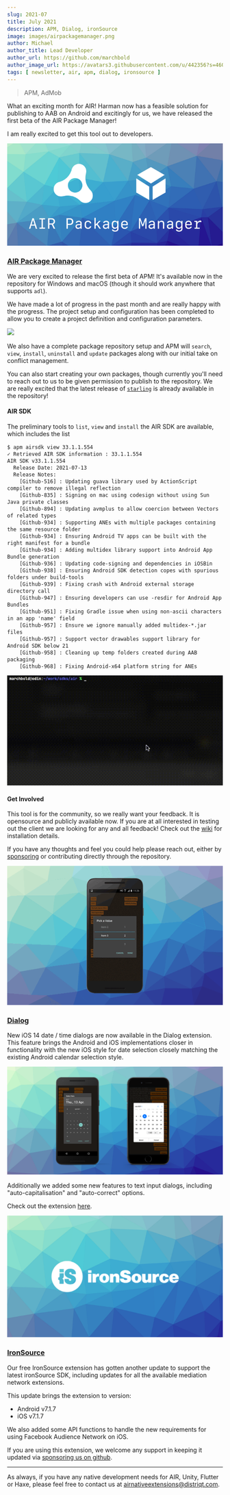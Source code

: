 ```yaml
---
slug: 2021-07
title: July 2021
description: APM, Dialog, ironSource 
image: images/airpackagemanager.png
author: Michael
author_title: Lead Developer
author_url: https://github.com/marchbold
author_image_url: https://avatars3.githubusercontent.com/u/442356?s=460&v=4
tags: [ newsletter, air, apm, dialog, ironsource ]
---
```


> APM, AdMob 

What an exciting month for AIR! Harman now has a feasible solution for publishing to AAB on Android and excitingly for us, we have released the first beta of the AIR Package Manager!

I am really excited to get this tool out to developers.

<!--truncate-->


![](images/airpackagemanager.png)


### [AIR Package Manager](https://github.com/airsdk/apm)

We are very excited to release the first beta of APM! It's available now in the repository for Windows and macOS (though it should work anywhere that supports `adl`).

We have made a lot of progress in the past month and are really happy with the progress. The project setup and configuration has been completed to allow you to create a project definition and configuration parameters.

![](images/apm-install-package-example.gif)

We also have a complete package repository setup and APM will `search`, `view`, `install`, `uninstall` and `update` packages along with our initial take on conflict management.

You can also start creating your own packages, though currently you'll need to reach out to us to be given permission to publish to the repository. We are really excited that the latest release of [`starling`](https://repository.airsdk.dev/packages/starling) is already available in the repository!

#### AIR SDK

The preliminary tools to `list`, `view` and `install` the AIR SDK are available, which includes the list

```shell
$ apm airsdk view 33.1.1.554 
✓ Retrieved AIR SDK information : 33.1.1.554
AIR SDK v33.1.1.554
  Release Date: 2021-07-13
  Release Notes:
    [Github-516] : Updating guava library used by ActionScript compiler to remove illegal reflection
    [Github-835] : Signing on mac using codesign without using Sun Java private classes
    [Github-894] : Updating avmplus to allow coercion between Vectors of related types
    [Github-934] : Supporting ANEs with multiple packages containing the same resource folder
    [Github-934] : Ensuring Android TV apps can be built with the right manifest for a bundle
    [Github-934] : Adding multidex library support into Android App Bundle generation
    [Github-936] : Updating code-signing and dependencies in iOSBin
    [Github-938] : Ensuring Android SDK detection copes with spurious folders under build-tools
    [Github-939] : Fixing crash with Android external storage directory call
    [Github-947] : Ensuring developers can use -resdir for Android App Bundles
    [Github-951] : Fixing Gradle issue when using non-ascii characters in an app 'name' field
    [Github-957] : Ensure we ignore manually added multidex-*.jar files
    [Github-957] : Support vector drawables support library for Android SDK below 21
    [Github-958] : Cleaning up temp folders created during AAB packaging
    [Github-968] : Fixing Android-x64 platform string for ANEs
```

![](images/apm-airsdk-example.gif)


#### Get Involved

This tool is for the community, so we really want your feedback. It is opensource and publicly available now. If you are at all interested in testing out the client we are looking for any and all feedback! Check out the [wiki](https://github.com/airsdk/apm/wiki) for installation details. 

If you have any thoughts and feel you could help please reach out, either by [sponsoring](https://github.com/sponsors/marchbold) or contributing directly through the repository.



![](images/dialog-animation.gif)

### [Dialog](https://airnativeextensions.com/extension/com.distriqt.Dialog)

New iOS 14 date / time dialogs are now available in the Dialog extension. This feature brings the Android and iOS implementations closer in functionality with the new iOS style for date selection closely matching the existing Android calendar selection style.

![](images/dialog-date-time-new.png)

Additionally we added some new features to text input dialogs, including "auto-capitalisation" and "auto-correct" options. 

Check out the extension [here](https://airnativeextensions.com/extension/com.distriqt.Dialog). 




![](images/ironsource.png)

### [IronSource](https://airnativeextensions.com/extension/com.distriqt.IronSource)

Our free IronSource extension has gotten another update to support the latest ironSource SDK, including updates for all the available mediation network extensions.

This update brings the extension to version: 
- Android v7.1.7
- iOS v7.1.7

We also added some API functions to handle the new requirements for using Facebook Audience Network on iOS. 

If you are using this extension, we welcome any support in keeping it updated via [sponsoring us on github](https://github.com/sponsors/distriqt).


---


As always, if you have any native development needs for AIR, Unity, Flutter or Haxe, please feel free to contact us at [airnativeextensions@distriqt.com](mailto:airnativeextensions@distriqt.com).


